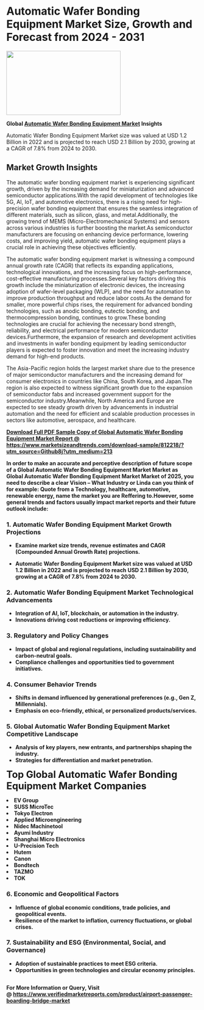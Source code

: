 <H1>Automatic Wafer Bonding Equipment Market Size, Growth and Forecast from 2024 - 2031</H1><img class="aligncenter size-medium wp-image-584254" src="https://thirdeyenews.in/wp-content/uploads/2024/09/Global-Market-Research-300x168.jpeg" alt="" width="300" height="168" /><p><strong>Global&nbsp;<a href="https://www.marketsizeandtrends.com/download-sample/812218/?utm_source=Github8j?utm_medium=213">Automatic Wafer Bonding Equipment Market</a> Insights</strong></p><p>Automatic Wafer Bonding Equipment Market size was valued at USD 1.2 Billion in 2022 and is projected to reach USD 2.1 Billion by 2030, growing at a CAGR of 7.8% from 2024 to 2030.</p><p><h2>Market Growth Insights</h2> <p>The automatic wafer bonding equipment market is experiencing significant growth, driven by the increasing demand for miniaturization and advanced semiconductor applications.With the rapid development of technologies like 5G, AI, IoT, and automotive electronics, there is a rising need for high-precision wafer bonding equipment that ensures the seamless integration of different materials, such as silicon, glass, and metal.Additionally, the growing trend of MEMS (Micro-Electromechanical Systems) and sensors across various industries is further boosting the market.As semiconductor manufacturers are focusing on enhancing device performance, lowering costs, and improving yield, automatic wafer bonding equipment plays a crucial role in achieving these objectives efficiently.</p> <p><strong><a href="download-link"></a></strong></p> <p>The automatic wafer bonding equipment market is witnessing a compound annual growth rate (CAGR) that reflects its expanding applications, technological innovations, and the increasing focus on high-performance, cost-effective manufacturing processes.Several key factors driving this growth include the miniaturization of electronic devices, the increasing adoption of wafer-level packaging (WLP), and the need for automation to improve production throughput and reduce labor costs.As the demand for smaller, more powerful chips rises, the requirement for advanced bonding technologies, such as anodic bonding, eutectic bonding, and thermocompression bonding, continues to grow.These bonding technologies are crucial for achieving the necessary bond strength, reliability, and electrical performance for modern semiconductor devices.Furthermore, the expansion of research and development activities and investments in wafer bonding equipment by leading semiconductor players is expected to foster innovation and meet the increasing industry demand for high-end products.</p> <p>The Asia-Pacific region holds the largest market share due to the presence of major semiconductor manufacturers and the increasing demand for consumer electronics in countries like China, South Korea, and Japan.The region is also expected to witness significant growth due to the expansion of semiconductor fabs and increased government support for the semiconductor industry.Meanwhile, North America and Europe are expected to see steady growth driven by advancements in industrial automation and the need for efficient and scalable production processes in sectors like automotive, aerospace, and healthcare.</p> <p><strong><a href="download-link"></p><p><span class=""><strong>Download Full PDF Sample Copy of Global Automatic Wafer Bonding Equipment Market Report</strong> @ <a href="https://www.marketsizeandtrends.com/download-sample/812218/?utm_source=Github8j?utm_medium=213" target="_blank">https://www.marketsizeandtrends.com/download-sample/812218/?utm_source=Github8j?utm_medium=213</a></span></p><p>In order to make an accurate and perceptive description of future scope of a Global&nbsp;Automatic Wafer Bonding Equipment Market Market as Global&nbsp;Automatic Wafer Bonding Equipment Market Market of 2025, you need to describe a clear Vision &ndash; What Industry or Linda can you think of for example: Quote from a Technology, healthcare, automotive, renewable energy, name the market you are Reffering to.However, some general trends and factors usually impact market reports and their future outlook include:</p><h3>1.&nbsp;<strong>Automatic Wafer Bonding Equipment Market Growth Projections</strong></h3><ul><li>Examine market size trends, revenue estimates and CAGR (Compounded Annual Growth Rate) projections.</li><li><p>Automatic Wafer Bonding Equipment Market size was valued at USD 1.2 Billion in 2022 and is projected to reach USD 2.1 Billion by 2030, growing at a CAGR of 7.8% from 2024 to 2030.</p></li></ul><h3>2.&nbsp;<strong>Automatic Wafer Bonding Equipment Market Technological Advancements</strong></h3><ul><li>Integration of AI, IoT, blockchain, or automation in the industry.</li><li>Innovations driving cost reductions or improving efficiency.</li></ul><h3>3.&nbsp;<strong>Regulatory and Policy Changes</strong></h3><ul><li>Impact of global and regional regulations, including sustainability and carbon-neutral goals.</li><li>Compliance challenges and opportunities tied to government initiatives.</li></ul><h3>4.&nbsp;<strong>Consumer Behavior Trends</strong></h3><ul><li>Shifts in demand influenced by generational preferences (e.g., Gen Z, Millennials).</li><li>Emphasis on eco-friendly, ethical, or personalized products/services.</li></ul><h3>5.&nbsp;<strong>Global Automatic Wafer Bonding Equipment Market Competitive Landscape</strong></h3><ul><li>Analysis of key players, new entrants, and partnerships shaping the industry.</li><li>Strategies for differentiation and market penetration.</li></ul><p data-pm-slice="1 1 []"><span style="color: inherit; font-family: inherit; font-size: 25px;">Top Global Automatic Wafer Bonding Equipment Market Companies</span></p><div class="" data-test-id=""><p><li>EV Group</li><li> SUSS MicroTec</li><li> Tokyo Electron</li><li> Applied Microengineering</li><li> Nidec Machinetool</li><li> Ayumi Industry</li><li> Shanghai Micro Electronics</li><li> U-Precision Tech</li><li> Hutem</li><li> Canon</li><li> Bondtech</li><li> TAZMO</li><li> TOK</li></p></div><h3>6.&nbsp;<strong>Economic and Geopolitical Factors</strong></h3><ul><li>Influence of global economic conditions, trade policies, and geopolitical events.</li><li>Resilience of the market to inflation, currency fluctuations, or global crises.</li></ul><h3>7.&nbsp;<strong>Sustainability and ESG (Environmental, Social, and Governance)</strong></h3><ul><li>Adoption of sustainable practices to meet ESG criteria.</li><li>Opportunities in green technologies and circular economy principles.</li></ul><h2><strong style="font-size: 14px;">For More Information or Query, Visit @&nbsp;</strong><a style="background-color: #ffffff; font-size: 14px;" href="https://www.marketsizeandtrends.com/report/automatic-wafer-bonding-equipment-market/" target="_blank">https://www.verifiedmarketreports.com/product/airport-passenger-boarding-bridge-market</a></h2>